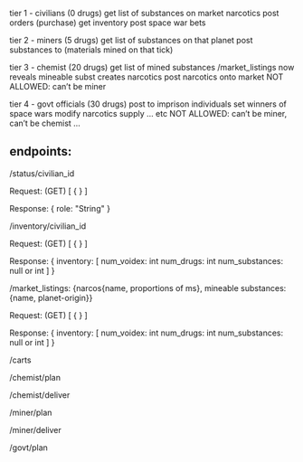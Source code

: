 tier 1 - civilians (0 drugs)
get list of substances on market narcotics
post orders (purchase)
get inventory
post space war bets

tier 2 - miners (5 drugs)
get list of substances on that planet
post substances to (materials mined on that tick)

tier 3 - chemist (20 drugs)
get list of mined substances 
/market_listings now reveals mineable subst
creates narcotics
post narcotics onto market
NOT ALLOWED: can’t be miner

tier 4 - govt officials (30 drugs)
post to imprison individuals
set winners of space wars
modify narcotics supply … etc
NOT ALLOWED: can’t be miner, can’t be chemist …  

## endpoints: 

/status/civilian_id

Request: (GET)
[
  {
  }
]

Response:
{
  role: "String"
}

/inventory/civilian_id

Request: (GET)
[
  {
  }
]

Response:
{
  inventory: [
    num_voidex: int
    num_drugs: int
    num_substances: null or int
  ]
}


/market_listings: {narcos{name, proportions of ms}, mineable substances:{name, planet-origin}}

Request: (GET)
[
  {
  }
]

Response:
{
  inventory: [
    num_voidex: int
    num_drugs: int
    num_substances: null or int
  ]
}


/carts

/chemist/plan

/chemist/deliver

/miner/plan

/miner/deliver

/govt/plan

